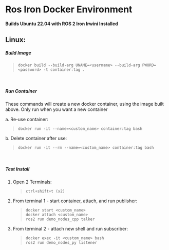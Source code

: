 # Ros Iron Docker Environment

**Builds Ubuntu 22.04 with ROS 2 Iron Irwini Installed**

## Linux:
 
##### **Build Image**                                              
                                                      
> `docker build --build-arg UNAME=<username> --build-arg PWORD=<password> -t container:tag .`                     

</br>

##### **Run Container**        
These commands will create a new docker container, using the image built above. 
Only run when you want a new container                                              

a. Re-use container:         
>`docker run -it --name=<custom_name> container:tag bash` 

b. Delete container after use:   
>`docker run -it --rm --name=<custom_name> container:tag bash`

</br>

##### **Test Install** 
1. Open 2 Terminals:
    > `ctrl+shift+t (x2)`   
2. From terminal 1 - start container, attach, and run publisher:
    > `docker start <custom_name>`  
    > `docker attach <custom_name>`  
    > `ros2 run demo_nodes_cpp talker`  
3. From terminal 2 - attach new shell and run subscriber:
    > `docker exec -it <custom_name> bash`  
    > `ros2 run demo_nodes_py listener`  
